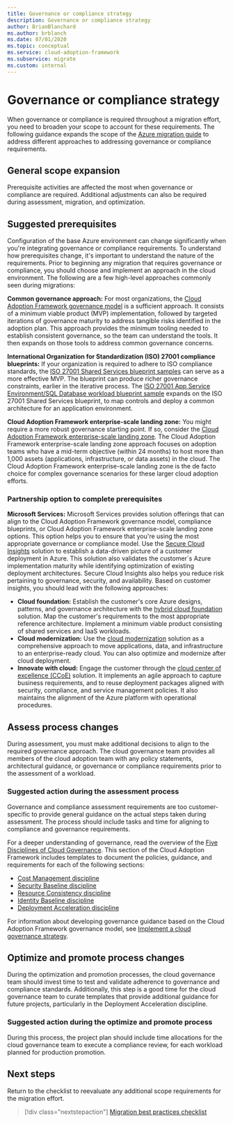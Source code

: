 ```yaml
---
title: Governance or compliance strategy
description: Governance or compliance strategy
author: BrianBlanchard
ms.author: brblanch
ms.date: 07/01/2020
ms.topic: conceptual
ms.service: cloud-adoption-framework
ms.subservice: migrate
ms.custom: internal
---
```


# Governance or compliance strategy

When governance or compliance is required throughout a migration effort, you need to broaden your scope to account for these requirements. The following guidance expands the scope of the [Azure migration guide](../azure-migration-guide/index.md) to address different approaches to addressing governance or compliance requirements.

## General scope expansion

Prerequisite activities are affected the most when governance or compliance are required. Additional adjustments can also be required during assessment, migration, and optimization.

## Suggested prerequisites

Configuration of the base Azure environment can change significantly when you're integrating governance or compliance requirements. To understand how prerequisites change, it's important to understand the nature of the requirements. Prior to beginning any migration that requires governance or compliance, you should choose and implement an approach in the cloud environment. The following are a few high-level approaches commonly seen during migrations:

**Common governance approach:** For most organizations, the [Cloud Adoption Framework governance model](../../govern/guides/index.md) is a sufficient approach. It consists of a minimum viable product (MVP) implementation, followed by targeted iterations of governance maturity to address tangible risks identified in the adoption plan. This approach provides the minimum tooling needed to establish consistent governance, so the team can understand the tools. It then expands on those tools to address common governance concerns.

**International Organization for Standardization (ISO) 27001 compliance blueprints:** If your organization is required to adhere to ISO compliance standards, the [ISO 27001 Shared Services blueprint samples](/azure/governance/blueprints/samples/iso27001-shared/) can serve as a more effective MVP. The blueprint can produce richer governance constraints, earlier in the iterative process. The [ISO 27001 App Service Environment/SQL Database workload blueprint sample](/azure/governance/blueprints/samples/iso27001-ase-sql-workload/) expands on the ISO 27001 Shared Services blueprint, to map controls and deploy a common architecture for an application environment.

**Cloud Adoption Framework enterprise-scale landing zone:** You might require a more robust governance starting point. If so, consider the [Cloud Adoption Framework enterprise-scale landing zone](../../ready/enterprise-scale/index.md). The Cloud Adoption Framework enterprise-scale landing zone approach focuses on adoption teams who have a mid-term objective (within 24 months) to host more than 1,000 assets (applications, infrastructure, or data assets) in the cloud. The Cloud Adoption Framework enterprise-scale landing zone is the de facto choice for complex governance scenarios for these larger cloud adoption efforts.

### Partnership option to complete prerequisites

**Microsoft Services:** Microsoft Services provides solution offerings that can align to the Cloud Adoption Framework governance model, compliance blueprints, or Cloud Adoption Framework enterprise-scale landing zone options. This option helps you to ensure that you're using the most appropriate governance or compliance model. Use the [Secure Cloud Insights](https://download.microsoft.com/download/C/7/C/C7CEA89D-7BDB-4E08-B998-737C13107361/Secure_Cloud_Insights_Datasheet_EN_US.pdf) solution to establish a data-driven picture of a customer deployment in Azure. This solution also validates the customer´s Azure implementation maturity while identifying optimization of existing deployment architectures. Secure Cloud Insights also helps you reduce risk pertaining to governance, security, and availability. Based on customer insights, you should lead with the following approaches:

- **Cloud foundation:** Establish the customer's core Azure designs, patterns, and governance architecture with the [hybrid cloud foundation](https://download.microsoft.com/download/D/8/7/D872DFD0-1C46-4145-95E4-B5EAB2958B96/Hybrid_Cloud_Foundation_Datasheet_EN_US.pdf) solution. Map the customer's requirements to the most appropriate reference architecture. Implement a minimum viable product consisting of shared services and IaaS workloads.
- **Cloud modernization:** Use the [cloud modernization](https://download.microsoft.com/download/3/7/3/373F90E3-8568-44F3-B096-CD9C1CD28AB7/Cloud_Modernization_Datasheet_EN_US.pdf) solution as a comprehensive approach to move applications, data, and infrastructure to an enterprise-ready cloud. You can also optimize and modernize after cloud deployment.
- **Innovate with cloud:** Engage the customer through the [cloud center of excellence (CCoE)](https://download.microsoft.com/download/F/8/B/F8BBE4BD-E5F8-4DFB-82F7-C0A4E17051BB/Cloud_Center_of_Excellence_Datasheet_EN_US.pdf) solution. It implements an agile approach to capture business requirements, and to reuse deployment packages aligned with security, compliance, and service management policies. It also maintains the alignment of the Azure platform with operational procedures.

## Assess process changes

During assessment, you must make additional decisions to align to the required governance approach. The cloud governance team provides all members of the cloud adoption team with any policy statements, architectural guidance, or governance or compliance requirements prior to the assessment of a workload.

### Suggested action during the assessment process

Governance and compliance assessment requirements are too customer-specific to provide general guidance on the actual steps taken during assessment. The process should include tasks and time for aligning to compliance and governance requirements.

For a deeper understanding of governance, read the overview of the [Five Disciplines of Cloud Governance](../../govern/governance-disciplines.md). This section of the Cloud Adoption Framework includes templates to document the policies, guidance, and requirements for each of the following sections:

- [Cost Management discipline](../../govern/cost-management/template.md)
- [Security Baseline discipline](../../govern/security-baseline/template.md)
- [Resource Consistency discipline](../../govern/resource-consistency/template.md)
- [Identity Baseline discipline](../../govern/identity-baseline/template.md)
- [Deployment Acceleration discipline](../../govern/deployment-acceleration/template.md)

For information about developing governance guidance based on the Cloud Adoption Framework governance model, see [Implement a cloud governance strategy](../../govern/corporate-policy.md).

## Optimize and promote process changes

During the optimization and promotion processes, the cloud governance team should invest time to test and validate adherence to governance and compliance standards. Additionally, this step is a good time for the cloud governance team to curate templates that provide additional guidance for future projects, particularly in the Deployment Acceleration discipline.

### Suggested action during the optimize and promote process

During this process, the project plan should include time allocations for the cloud governance team to execute a compliance review, for each workload planned for production promotion.

## Next steps

Return to the checklist to reevaluate any additional scope requirements for the migration effort.

> [!div class="nextstepaction"]
> [Migration best practices checklist](./index.md)
